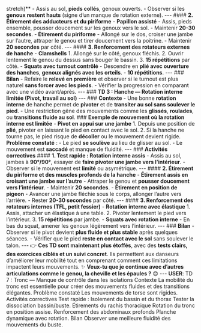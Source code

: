 stretch)** - Assis au sol, **pieds collés**, genoux ouverts. - Observer si les **genoux restent hauts** (signe d’un manque de rotation externe). --- #### **2. Étirement des adducteurs et du piriforme** - **Papillon assisté** - Assis, pieds ensemble, pousser doucement sur les genoux vers le sol. - Maintenir **20-30 secondes**. - **Étirement du piriforme** - Allongé sur le dos, croiser une jambe sur l’autre, attraper le genou et tirer doucement vers la poitrine. - Maintenir **20 secondes** par côté. --- #### **3. Renforcement des rotateurs externes de hanche** - **Clamshells** 1. Allongé sur le côté, genoux fléchis. 2. Ouvrir lentement le genou du dessus sans bouger le bassin. 3. **15 répétitions** par côté. - **Squats avec turnout contrôlé** - Descendre en **plié avec ouverture des hanches**, **genoux alignés avec les orteils**. - **10 répétitions**. --- ### **Bilan** - Refaire le **relevé en première** et observer si le turnout est plus naturel **sans forcer avec les pieds**. - Vérifier la progression en comparant avec une vidéo avant/après. --- ### **TD 3 : Hanche — Rotation interne limitée (Pivot, travail au sol)** --- ### **Contexte** - Une bonne **rotation interne** de hanche permet de **pivoter** et de **transiter au sol sans soulever le pied**. - Une restriction gêne des mouvements comme les **glissés**, **roulades**, ou **transitions fluide au sol**. ### **Exemple de mouvement où la rotation interne est limitée** - **Pivot en appui sur une jambe** 1. Depuis une position de **plié**, pivoter en laissant le pied en contact avec le sol. 2. Si la hanche ne tourne pas, le pied risque de **décoller** ou le mouvement devient rigide. **Problème constaté** : - Le pied **se soulève** au lieu de glisser au sol. - Le mouvement est **saccadé** et manque de fluidité. --- ### **Activités correctives** #### **1. Test rapide : Rotation interne assis** - Assis au sol, jambes à **90°/90°**, essayer de **faire pivoter une jambe vers l’intérieur**. - Observer si le mouvement est **limité** ou asymétrique. --- #### **2. Étirement du piriforme et des muscles profonds de la hanche** - **Étirement assis en croisant une jambe sur l’autre** - Attraper le genou et **pousser doucement vers l’intérieur**. - Maintenir **20 secondes**. - **Étirement en position de pigeon** - Avancer une jambe fléchie sous le corps, allonger l’autre vers l’arrière. - Rester **20-30 secondes** par côté. --- #### **3. Renforcement des rotateurs internes (TFL, petit fessier)** - **Rotation interne avec élastique** 1. Assis, attacher un élastique à une table. 2. Pivoter lentement le pied vers l’intérieur. 3. **15 répétitions** par jambe. - **Squats avec rotation interne** - En bas du squat, amener les genoux légèrement vers l’intérieur. --- ### **Bilan** - Observer si le pivot devient **plus fluide et plus stable** après quelques séances. - Vérifier que le pied **reste en contact avec le sol** sans soulever le talon. --- 👉 **Ces TD sont maintenant plus étoffés**, avec des **tests clairs, des exercices ciblés et un suivi concret**. Ils permettent aux danseurs d’améliorer leur mobilité tout en comprenant comment ces limitations impactent leurs mouvements. ✨ **Veux-tu que je continue avec d’autres articulations comme le genou, la cheville et les épaules ?** 😊 --- **USER**: TD 7 : Tronc — Manque de contrôle dans les isolations Contexte La mobilité du tronc est essentielle pour créer des mouvements fluides et des transitions élégantes. Problème constaté Les mouvements de torse sont rigides. Activités correctives Test rapide : Isolement du bassin et du thorax Tester la dissociation bassin/buste. Étirements du rachis thoracique Rotation du tronc en position assise. Renforcement des abdominaux profonds Planche dynamique avec rotation. Bilan Observer une meilleure fluidité des mouvements du buste.